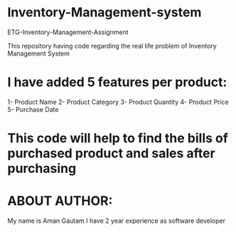 # Inventory-Management-system
ETG-Inventory-Management-Assignment

This repository having code regarding the real life problem of Inventory Management System 

# I have added 5 features per product:
1- Product Name
2- Product Category
3- Product Quantity
4- Product Price 
5- Purchase Date

# This code will help to find the bills of purchased product and sales after purchasing

# ABOUT AUTHOR:
My name is Aman Gautam I have 2 year experience as software developer 
